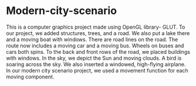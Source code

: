# Modern-city-scenario
This is a computer graphics project made using OpenGL library- GLUT. To our project, we added structures, trees, and a road. We also put a lake there and a moving boat with windows. There are road lines on the road. The route now includes a moving car and a moving bus. Wheels on buses and cars both spins. To the back and front rows of the road, we placed buildings with windows. In the sky, we depict the Sun and moving clouds. A bird is soaring across the sky. We also inserted a windowed, high-flying airplane. In our modern city scenario project, we used a movement function for each moving component.
